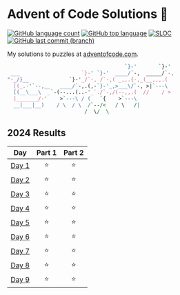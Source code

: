 # Advent of Code Solutions 🎄

<!-- [![Number of solved puzzles](https://img.shields.io/github/directory-file-count/sobition/AOC?extension=txt)](#) -->
<!-- API of my own Vercel deployment: https://adventofcode-badge-vert.vercel.app/api/ -->

[![GitHub language count](https://img.shields.io/github/languages/count/sobition/AOC)](#)
[![GitHub top language](https://img.shields.io/github/languages/top/sobition/AOC)](#)
[![SLOC](https://img.shields.io/tokei/lines/github/sobition/AOC?logo=codefactor&logoColor=lightgrey)](#)
[![GitHub last commit (branch)](https://img.shields.io/github/last-commit/sobition/AOC/master)](#)

My solutions to puzzles at [adventofcode.com](https://adventofcode.com/2024).

```perl
                                      `}-'       `}-'
 ___                    `}-' `}-'  ____/`-,  _____/`-,
"-_/}__             `}-'_/`-, /`-,( _,,.{-,_(__,,,.(
  [(_.-'`--,__   ____/`-,.(,-`}-'_,>___\/`-, >|`---\
  [(__\___\  _`-(--...(..-'_`./`-,/(--,,.(  //    / >
  |_______/-'    >`---\ / (   `{    >`---\
  __|___|__)    / \  / \  /`--/<   / \   /|
                         /  \/  \
```

## 2024 Results

|                     Day                      | Part 1 | Part 2 |
| :------------------------------------------: | :----: | :----: |
| [Day 1](https://adventofcode.com/2024/day/1) |   ⭐   |   ⭐   |
| [Day 2](https://adventofcode.com/2024/day/2) |   ⭐   |   ⭐   |
| [Day 3](https://adventofcode.com/2024/day/3) |   ⭐   |   ⭐   |
| [Day 4](https://adventofcode.com/2024/day/4) |   ⭐   |   ⭐   |
| [Day 5](https://adventofcode.com/2024/day/5) |   ⭐   |   ⭐   |
| [Day 6](https://adventofcode.com/2024/day/6) |   ⭐   |   ⭐   |
| [Day 7](https://adventofcode.com/2024/day/7) |   ⭐   |   ⭐   |
| [Day 8](https://adventofcode.com/2024/day/8) |   ⭐   |   ⭐   |
| [Day 9](https://adventofcode.com/2024/day/9) |   ⭐   |   ⭐   |
